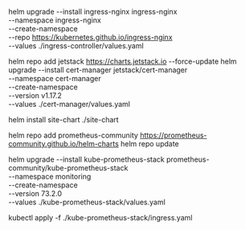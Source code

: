 helm upgrade --install ingress-nginx ingress-nginx \
  --namespace ingress-nginx \
  --create-namespace \
  --repo https://kubernetes.github.io/ingress-nginx \
  --values ./ingress-controller/values.yaml

helm repo add jetstack https://charts.jetstack.io --force-update
helm upgrade --install cert-manager jetstack/cert-manager \
  --namespace cert-manager \
  --create-namespace \
  --version v1.17.2 \
  --values ./cert-manager/values.yaml

helm install site-chart ./site-chart

helm repo add prometheus-community https://prometheus-community.github.io/helm-charts
helm repo update

helm upgrade --install kube-prometheus-stack prometheus-community/kube-prometheus-stack \
  --namespace monitoring \
  --create-namespace \
  --version 73.2.0 \
  --values ./kube-prometheus-stack/values.yaml

kubectl apply -f ./kube-prometheus-stack/ingress.yaml
